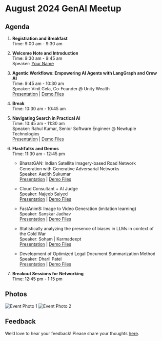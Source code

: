 # August 2024 GenAI Meetup

## Agenda

1. **Registration and Breakfast**  
   Time: 9:00 am - 9:30 am

2. **Welcome Note and Introduction**  
   Time: 9:30 am - 9:45 am  
   Speaker: [Your Name](https://your-profile-link.com)

3. **Agentic Workflows: Empowering AI Agents with LangGraph and Crew AI**  
   Time: 9:45 am - 10:30 am  
   Speaker: Vinit Gela, Co-Founder @ Unity Wealth  
   [Presentation](path/to/presentation-file.pdf) | [Demo Files](path/to/demo-files.zip)

4. **Break**  
   Time: 10:30 am - 10:45 am

5. **Navigating Search in Practical AI**  
   Time: 10:45 am - 11:30 am  
   Speaker: Rahul Kumar, Senior Software Engineer @ Newtuple Technologies  
   [Presentation](path/to/presentation-file.pdf) | [Demo Files](path/to/demo-files.zip)

6. **FlashTalks and Demos**  
   Time: 11:30 am - 12:45 pm  
   - BhaरatGAN: Indian Satellite Imagery-based Road Network Generation with Generative Adversarial Networks  
     Speaker: Aadith Sukumar  
     [Presentation](path/to/presentation-file.pdf) | [Demo Files](path/to/demo-files.zip)

   - Cloud Consultant + AI Judge  
     Speaker: Najeeb Saiyed  
     [Presentation](path/to/presentation-file.pdf) | [Demo Files](path/to/demo-files.zip)

   - FastAnim8: Image to Video Generation (imitation learning)  
     Speaker: Sanskar Jadhav  
     [Presentation](path/to/presentation-file.pdf) | [Demo Files](path/to/demo-files.zip)

   - Statistically analyzing the presence of biases in LLMs in context of the Cold War  
     Speaker: Soham | Karmadeept  
     [Presentation](path/to/presentation-file.pdf) | [Demo Files](path/to/demo-files.zip)

   - Development of Optimized Legal Document Summarization Method  
     Speaker: Dharil Patel  
     [Presentation](path/to/presentation-file.pdf) | [Demo Files](path/to/demo-files.zip)

7. **Breakout Sessions for Networking**  
   Time: 12:45 pm - 1:15 pm

## Photos

![Event Photo 1](path/to/photo1.jpg)
![Event Photo 2](path/to/photo2.jpg)

## Feedback

We’d love to hear your feedback! Please share your thoughts [here](feedback-form-link).
